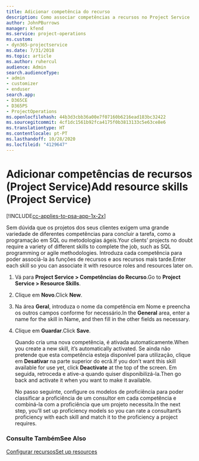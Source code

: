 ```yaml
---
title: Adicionar competência do recurso
description: Como associar competências a recursos no Project Service
author: JohnPBurrows
manager: kfend
ms.service: project-operations
ms.custom:
- dyn365-projectservice
ms.date: 7/31/2018
ms.topic: article
ms.author: ruhercul
audience: Admin
search.audienceType:
- admin
- customizer
- enduser
search.app:
- D365CE
- D365PS
- ProjectOperations
ms.openlocfilehash: 44b3d3cbb36a00e7f07160b6216ead183bc32422
ms.sourcegitcommit: 4cf1dc1561b92fca4175f0b3813133c5e63ce8e6
ms.translationtype: HT
ms.contentlocale: pt-PT
ms.lasthandoff: 10/28/2020
ms.locfileid: "4129647"
---
```

# <a name="add-resource-skills-project-service"></a><span data-ttu-id="7fb3b-103">Adicionar competências de recursos (Project Service)</span><span class="sxs-lookup"><span data-stu-id="7fb3b-103">Add resource skills (Project Service)</span></span>

[!INCLUDE[cc-applies-to-psa-app-1x-2x](../includes/cc-applies-to-psa-app-1x-2x.md)]

<span data-ttu-id="7fb3b-104">Sem dúvida que os projetos dos seus clientes exigem uma grande variedade de diferentes competências para concluir a tarefa, como a programação em SQL ou metodologias ágeis.</span><span class="sxs-lookup"><span data-stu-id="7fb3b-104">Your clients’ projects no doubt require a variety of different skills to complete the job, such as SQL programming or agile methodologies.</span></span> <span data-ttu-id="7fb3b-105">Introduza cada competência para poder associá-la às funções de recursos e aos recursos mais tarde.</span><span class="sxs-lookup"><span data-stu-id="7fb3b-105">Enter each skill so you can associate it with resource roles and resources later on.</span></span>  
  
1. <span data-ttu-id="7fb3b-106">Vá para **Project Service > Competências do Recurso**.</span><span class="sxs-lookup"><span data-stu-id="7fb3b-106">Go to **Project Service > Resource Skills**.</span></span>  
  
2. <span data-ttu-id="7fb3b-107">Clique em **Novo**.</span><span class="sxs-lookup"><span data-stu-id="7fb3b-107">Click **New**.</span></span>  
  
3. <span data-ttu-id="7fb3b-108">Na área **Geral**, introduza o nome da competência em Nome e preencha os outros campos conforme for necessário.</span><span class="sxs-lookup"><span data-stu-id="7fb3b-108">In the **General** area, enter a name for the skill in Name, and then fill in the other fields as necessary.</span></span>  
  
4. <span data-ttu-id="7fb3b-109">Clique em **Guardar**.</span><span class="sxs-lookup"><span data-stu-id="7fb3b-109">Click **Save**.</span></span>  
  
   <span data-ttu-id="7fb3b-110">Quando cria uma nova competência, é ativada automaticamente.</span><span class="sxs-lookup"><span data-stu-id="7fb3b-110">When you create a new skill, it’s automatically activated.</span></span> <span data-ttu-id="7fb3b-111">Se ainda não pretende que esta competência esteja disponível para utilização, clique em **Desativar** na parte superior do ecrã.</span><span class="sxs-lookup"><span data-stu-id="7fb3b-111">If you don’t want this skill available for use yet, click **Deactivate** at the top of the screen.</span></span> <span data-ttu-id="7fb3b-112">Em seguida, retroceda e ative-a quando quiser disponibilizá-la.</span><span class="sxs-lookup"><span data-stu-id="7fb3b-112">Then go back and activate it when you want to make it available.</span></span>  
  
   <span data-ttu-id="7fb3b-113">No passo seguinte, configure os modelos de proficiência para poder classificar a proficiência de um consultor em cada competência e combiná-la com a proficiência que um projeto necessita.</span><span class="sxs-lookup"><span data-stu-id="7fb3b-113">In the next step, you’ll set up proficiency models so you can rate a consultant’s proficiency with each skill and match it to the proficiency a project requires.</span></span>  
  
### <a name="see-also"></a><span data-ttu-id="7fb3b-114">Consulte Também</span><span class="sxs-lookup"><span data-stu-id="7fb3b-114">See Also</span></span>  
 [<span data-ttu-id="7fb3b-115">Configurar recursos</span><span class="sxs-lookup"><span data-stu-id="7fb3b-115">Set up resources</span></span>](../psa/set-up-resources.md)
